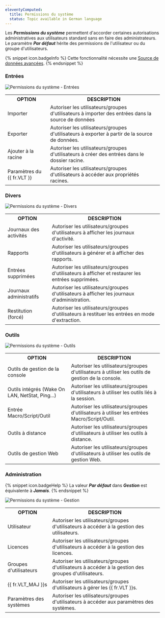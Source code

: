 ```yaml
---
eleventyComputed:
  title: Permissions du système
  status: Topic available in German language
---
```

Les ***Permissions du système*** permettent d'accorder certaines autorisations administratives aux utilisateurs standard sans en faire des administrateurs. Le paramètre ***Par défaut*** hérite des permissions de l'utilisateur ou du groupe d'utilisateurs.

{% snippet icon.badgeInfo %}
Cette fonctionnalité nécessite une [Source de données avancées](/rdm/windows/data-sources/data-sources-types/advanced-data-sources/).
{% endsnippet %}

### Entrées

![Permissions du système - Entrées](https://cdnweb.devolutions.net/docs/fr/rdm/windows/clip3432.png)

<table>
	<tr>
		<th>
OPTION
		</th>
		<th>
DESCRIPTION
		</th>
	</tr>
	<tr>
		<td>
Importer
		</td>
		<td>
Autoriser les utilisateurs/groupes d'utilisateurs à importer des entrées dans la source de données
		</td>
	</tr>
	<tr>
		<td>
Exporter
		</td>
		<td>
Autoriser les utilisateurs/groupes d'utilisateurs à exporter à partir de la source de données.
		</td>
	</tr>
	<tr>
		<td>
Ajouter à la racine
		</td>
		<td>
Autoriser les utilisateurs/groupes d'utilisateurs à créer des entrées dans le dossier racine.
		</td>
	</tr>
	<tr>
		<td>
Paramètres du {{ fr.VLT }}
		</td>
		<td>
Autoriser les utilisateurs/groupes d'utilisateurs à accéder aux propriétés racines.
		</td>
	</tr>
</table>

### Divers

![Permissions du système - Divers](https://cdnweb.devolutions.net/docs/fr/rdm/windows/clip3434.png)

<table>
	<tr>
		<th>
OPTION
		</th>
		<th>
DESCRIPTION
		</th>
	</tr>
	<tr>
		<td>
Journaux des activités
		</td>
		<td>
Autoriser les utilisateurs/groupes d'utilisateurs à afficher les journaux d'activité.
		</td>
	</tr>
	<tr>
		<td>
Rapports
		</td>
		<td>
Autoriser les utilisateurs/groupes d'utilisateurs à générer et à afficher des rapports.
		</td>
	</tr>
	<tr>
		<td>
Entrées supprimées
		</td>
		<td>
Autoriser les utilisateurs/groupes d'utilisateurs à afficher et restaurer les entrées supprimées.
		</td>
	</tr>
	<tr>
		<td>
Journaux administratifs
		</td>
		<td>
Autoriser les utilisateurs/groupes d'utilisateurs à afficher les journaux d'administration.
		</td>
	</tr>
	<tr>
		<td>
Restitution (forcé)
		</td>
		<td>
Autoriser les utilisateurs/groupes d'utilisateurs à restituer les entrées en mode d'extraction.
		</td>
	</tr>
</table>

### Outils

![Permissions du système - Outils](https://cdnweb.devolutions.net/docs/fr/rdm/windows/clip3621.png)

<table>
	<tr>
		<th>
OPTION
		</th>
		<th>
DESCRIPTION
		</th>
	</tr>
	<tr>
		<td>
Outils de gestion de la console
		</td>
		<td>
Autoriser les utilisateurs/groupes d'utilisateurs à utiliser les outils de gestion de la console.
		</td>
	</tr>
	<tr>
		<td>
Outils intégrés (Wake On LAN, NetStat, Ping...)
		</td>
		<td>
Autoriser les utilisateurs/groupes d'utilisateurs à utiliser les outils liés à la session.
		</td>
	</tr>
	<tr>
		<td>
Entrée Macro/Script/Outil
		</td>
		<td>
Autoriser les utilisateurs/groupes d'utilisateurs à utiliser les entrées Macro/Script/Outil.
		</td>
	</tr>
	<tr>
		<td>
Outils à distance
		</td>
		<td>
Autoriser les utilisateurs/groupes d'utilisateurs à utiliser les outils à distance.
		</td>
	</tr>
	<tr>
		<td>
Outils de gestion Web
		</td>
		<td>
Autoriser les utilisateurs/groupes d'utilisateurs à utiliser les outils de gestion Web.
		</td>
	</tr>
</table>

### Administration

{% snippet icon.badgeHelp %}
La valeur ***Par défaut*** dans ***Gestion*** est équivalente à ***Jamais***.
{% endsnippet %}

![Permissions du système - Gestion](https://cdnweb.devolutions.net/docs/fr/rdm/windows/clip3433.png)

<table>
	<tr>
		<th>
OPTION
		</th>
		<th>
DESCRIPTION
		</th>
	</tr>
	<tr>
		<td>
Utilisateur
		</td>
		<td>
Autoriser les utilisateurs/groupes d'utilisateurs à accéder à la gestion des utilisateurs.
		</td>
	</tr>
	<tr>
		<td>
Licences
		</td>
		<td>
Autoriser les utilisateurs/groupes d'utilisateurs à accéder à la gestion des licences.
		</td>
	</tr>
	<tr>
		<td>
Groupes d'utilisateurs
		</td>
		<td>
Autoriser les utilisateurs/groupes d'utilisateurs à accéder à la gestion des groupes d'utilisateurs.
		</td>
	</tr>
	<tr>
		<td>
{{ fr.VLT_MAJ }}s
		</td>
		<td>
Autoriser les utilisateurs/groupes d'utilisateurs à gérer les {{ fr.VLT }}s.
		</td>
	</tr>
	<tr>
		<td>
Paramètres des systèmes
		</td>
		<td>
Autoriser les utilisateurs/groupes d'utilisateurs à accéder aux paramètres des systèmes.
		</td>
	</tr>
</table>
